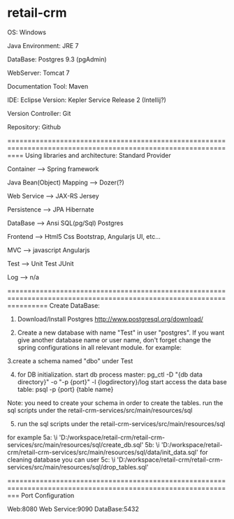 # retail-crm


OS: Windows

Java Environment: JRE 7

DataBase: Postgres 9.3 (pgAdmin)

WebServer: Tomcat 7

Documentation Tool: Maven

IDE: Eclipse Version: Kepler Service Release 2 (Intellij?)

Version Controller: Git

Repository: Github

================================================================================================================
Using libraries and architecture:
                                         Standard              Provider

Container                    -->                               Spring framework

Java Bean(Object) Mapping    -->                               Dozer(?)

Web Service                  -->         JAX-RS                Jersey

Persistence                  -->         JPA                   Hibernate

DataBase                     -->         Ansi SQL(pg/Sql)      Postgres

Frontend                     -->                               Html5 Css Bootstrap, Angularjs UI, etc...

MVC                          -->         javascript            Angularjs

Test                         -->         Unit Test             JUnit

Log                          -->         n/a

======================================================================================================================
Create DataBase:
1. Download/Install Postgres http://www.postgresql.org/download/

2. Create a new database with name "Test" in user "postgres". If you want give another database name or user name, don't forget change the spring configurations in all relevant module.
for example:
<bean id="dataSource" class="org.springframework.jdbc.datasource.DriverManagerDataSource">
<property name="driverClassName" value="org.postgresql.Driver"/>
<property name="url" value="jdbc:postgresql://localhost:5432/Test"/> <!--Here,you should give another specified database name-->
<property name="username" value="postgres"/> <!--Here,you should give another specified user name-->
<property name="password" value="bjy1986717"/> <!--Here,you should give another specified password-->
</bean>

3.create a schema named "dbo" under Test 

4. for DB initialization.
start db process master:
pg_ctl -D "{db data directory}" -o "-p {port}" -l {logdirectory}/log start
access the data base table:
psql -p {port} {table name}

Note: you need to create your schema in order to create the tables.
run the sql scripts under the retail-crm-services/src/main/resources/sql
 
5. run the sql scripts under the retail-crm-services/src/main/resources/sql

for example
5a: \i 'D:/workspace/retail-crm/retail-crm-services/src/main/resources/sql/create_db.sql'
5b: \i 'D:/workspace/retail-crm/retail-crm-services/src/main/resources/sql/data/init_data.sql'
for cleaning database you can user
5c: \i 'D:/workspace/retail-crm/retail-crm-services/src/main/resources/sql/drop_tables.sql'
 
===============================================================================================================
Port Configuration

Web:8080
Web Service:9090
DataBase:5432
